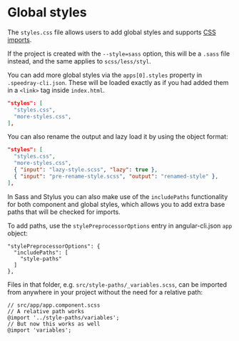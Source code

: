 # Global styles

The `styles.css` file allows users to add global styles and supports
[CSS imports](https://developer.mozilla.org/en/docs/Web/CSS/@import).

If the project is created with the `--style=sass` option, this will be a `.sass`
file instead, and the same applies to `scss/less/styl`.

You can add more global styles via the `apps[0].styles` property in `.speedray-cli.json`.
These will be loaded exactly as if you had added them in a `<link>` tag inside `index.html`.

```json
"styles": [
  "styles.css",
  "more-styles.css",
],
```

You can also rename the output and lazy load it by using the object format:

```json
"styles": [
  "styles.css",
  "more-styles.css",
  { "input": "lazy-style.scss", "lazy": true },
  { "input": "pre-rename-style.scss", "output": "renamed-style" },
],
```

In Sass and Stylus you can also make use of the `includePaths` functionality for both component and
global styles, which allows you to add extra base paths that will be checked for imports.

To add paths, use the `stylePreprocessorOptions` entry in angular-cli.json `app` object:

```
"stylePreprocessorOptions": {
  "includePaths": [
    "style-paths"
  ]
},
```

Files in that folder, e.g. `src/style-paths/_variables.scss`, can be imported from anywhere in your
project without the need for a relative path:

```
// src/app/app.component.scss
// A relative path works
@import '../style-paths/variables';
// But now this works as well
@import 'variables';
```